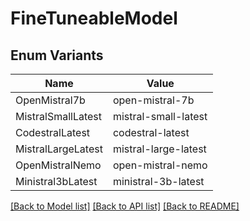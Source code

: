 # FineTuneableModel

## Enum Variants

| Name | Value |
|---- | -----|
| OpenMistral7b | open-mistral-7b |
| MistralSmallLatest | mistral-small-latest |
| CodestralLatest | codestral-latest |
| MistralLargeLatest | mistral-large-latest |
| OpenMistralNemo | open-mistral-nemo |
| Ministral3bLatest | ministral-3b-latest |


[[Back to Model list]](../README.md#documentation-for-models) [[Back to API list]](../README.md#documentation-for-api-endpoints) [[Back to README]](../README.md)


